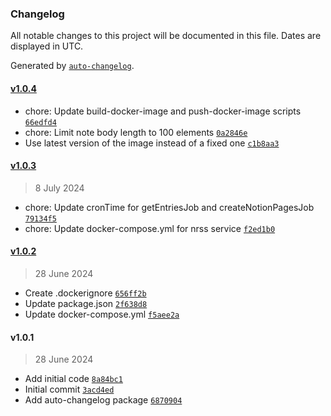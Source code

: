 ### Changelog

All notable changes to this project will be documented in this file. Dates are displayed in UTC.

Generated by [`auto-changelog`](https://github.com/CookPete/auto-changelog).

#### [v1.0.4](https://github.com/isvaku/notion-rss/compare/v1.0.3...v1.0.4)

- chore: Update build-docker-image and push-docker-image scripts [`66edfd4`](https://github.com/isvaku/notion-rss/commit/66edfd42279977e67dfc6b8f37a27374e5b37fd3)
- chore: Limit note body length to 100 elements [`0a2846e`](https://github.com/isvaku/notion-rss/commit/0a2846ee516a447fc7739b20c24759c00d6d081d)
- Use latest version of the image instead of a fixed one [`c1b8aa3`](https://github.com/isvaku/notion-rss/commit/c1b8aa311d733b35e85cafec57200c85e95dcd25)

#### [v1.0.3](https://github.com/isvaku/notion-rss/compare/v1.0.2...v1.0.3)

> 8 July 2024

- chore: Update cronTime for getEntriesJob and createNotionPagesJob [`79134f5`](https://github.com/isvaku/notion-rss/commit/79134f5f9c12febdb45bee6f5c631aa40586e91d)
- chore: Update docker-compose.yml for nrss service [`f2ed1b0`](https://github.com/isvaku/notion-rss/commit/f2ed1b0b65b2e6e4eb58244fb154192fe121d60f)

#### [v1.0.2](https://github.com/isvaku/notion-rss/compare/v1.0.1...v1.0.2)

> 28 June 2024

- Create .dockerignore [`656ff2b`](https://github.com/isvaku/notion-rss/commit/656ff2bb48ec035e971eb4a7fa55458222ac89bc)
- Update package.json [`2f638d8`](https://github.com/isvaku/notion-rss/commit/2f638d8cccb24981ffba6ff3e4cc4d2e0b2dff25)
- Update docker-compose.yml [`f5aee2a`](https://github.com/isvaku/notion-rss/commit/f5aee2ae402cae01b53863da7bd068df1c88937b)

#### v1.0.1

> 28 June 2024

- Add initial code [`8a84bc1`](https://github.com/isvaku/notion-rss/commit/8a84bc1c4d1c62ff029e4075df13c1b1ca5d0c70)
- Initial commit [`3acd4ed`](https://github.com/isvaku/notion-rss/commit/3acd4ed8891b7312c0f7d1d120cddbf510a13d5a)
- Add auto-changelog package [`6870904`](https://github.com/isvaku/notion-rss/commit/68709044294a13e8d09ce502a3a6afc2a26c38ac)
